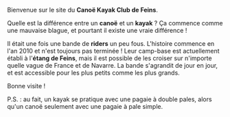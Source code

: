 Bienvenue sur le site du **Canoë Kayak Club de Feins**.

Quelle est la différence entre un **canoë** et un **kayak** ? Ça commence comme une mauvaise blague, et pourtant il existe une vraie différence !

Il était une fois une bande de **riders** un peu fous. L'histoire commence en l'an 2010 et n'est toujours pas terminée ! Leur camp-base est actuellement établi à l'**étang de Feins**, mais il est possible de les croiser sur n'importe quelle vague de France et de Navarre. La bande s'agrandit de jour en jour, et est accessible pour les plus petits comme les plus grands.

Bonne visite !

P.S. : au fait, un kayak se pratique avec une pagaie à double pales, alors qu'un canoë seulement avec une pagaie à pale simple.